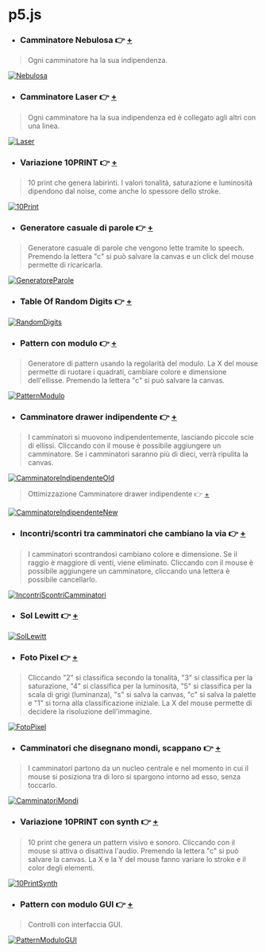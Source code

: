 # p5.js

- ### Camminatore Nebulosa :point_right: [+](https://editor.p5js.org/Lucilla/full/uXKREHXCr)
> Ogni camminatore ha la sua indipendenza.

[![Nebulosa](https://user-images.githubusercontent.com/76476647/112503831-89fd9500-8d8b-11eb-9f34-44593c963476.png "Nebulosa")](https://editor.p5js.org/Lucilla/full/uXKREHXCr)

- ### Camminatore Laser :point_right: [+](https://editor.p5js.org/Lucilla/full/HXl3ijnZo)
> Ogni camminatore ha la sua indipendenza ed è collegato agli altri con una linea.

[![Laser](https://user-images.githubusercontent.com/76476647/112503808-84a04a80-8d8b-11eb-9f64-a4432f07ef3c.jpg "Laser")](https://editor.p5js.org/Lucilla/full/HXl3ijnZo)

- ### Variazione 10PRINT :point_right: [+](https://editor.p5js.org/Lucilla/full/mbTFJkmko)
> 10 print che genera labirinti. I valori tonalità, saturazione e luminosità dipendono dal noise, come anche lo spessore dello stroke.

[![10Print](https://user-images.githubusercontent.com/76476647/112503773-7eaa6980-8d8b-11eb-9d09-dbb64431b527.png "10Print")](https://editor.p5js.org/Lucilla/full/mbTFJkmko)

- ### Generatore casuale di parole :point_right: [+](https://editor.p5js.org/Lucilla/full/UyXqNXNLw)
> Generatore casuale di parole che vengono lette tramite lo speech. Premendo la lettera "c" si può salvare la canvas e un click del mouse permette di ricaricarla.

[![GeneratoreParole](https://user-images.githubusercontent.com/76476647/112503727-74886b00-8d8b-11eb-9a1e-791ff23c865a.png "GeneratoreParole")](https://editor.p5js.org/Lucilla/full/UyXqNXNLw)

- ### Table Of Random Digits :point_right: [+](https://editor.p5js.org/Lucilla/full/876zEWnEo)
[![RandomDigits](https://user-images.githubusercontent.com/76476647/112503643-64708b80-8d8b-11eb-8a0a-68d57ee78493.png "RandomDigits")](https://editor.p5js.org/Lucilla/full/876zEWnEo)

- ### Pattern con modulo :point_right: [+](https://editor.p5js.org/Lucilla/full/xZunQBMcj)
> Generatore di pattern usando la regolarità del modulo. La X del mouse permette di ruotare i quadrati, cambiare colore e dimensione dell'ellisse. Premendo la lettera "c" si può salvare la canvas.

[![PatternModulo](https://user-images.githubusercontent.com/76476647/112503441-3723dd80-8d8b-11eb-8a8e-8fa457fd8d88.png "PatternModulo")](https://editor.p5js.org/Lucilla/full/xZunQBMcj)

- ### Camminatore drawer indipendente :point_right: [+](https://editor.p5js.org/Lucilla/full/rLL64Eppv)
> I camminatori si muovono indipendentemente, lasciando piccole scie di ellissi. Cliccando con il mouse è possibile aggiungere un camminatore. Se i camminatori saranno più di dieci, verrà ripulita la canvas.

[![CamminatoreIndipendenteOld](https://user-images.githubusercontent.com/76476647/121541765-ddd15f00-ca07-11eb-85d9-63c6770e2663.png "CamminatoreIndipendenteOld")](https://editor.p5js.org/Lucilla/full/rLL64Eppv)

> Ottimizzazione Camminatore drawer indipendente :point_right: [+](https://editor.p5js.org/Lucilla/full/04HMY0rpz)

[![CamminatoreIndipendenteNew](https://user-images.githubusercontent.com/76476647/121542088-1ffaa080-ca08-11eb-8a96-25654f3b347a.jpg "CamminatoreIndipendenteNew")](https://editor.p5js.org/Lucilla/full/04HMY0rpz)

- ### Incontri/scontri tra camminatori che cambiano la via :point_right: [+](https://editor.p5js.org/Lucilla/full/6DHJORxwr)
> I camminatori scontrandosi cambiano colore e dimensione. Se il raggio è maggiore di venti, viene eliminato. Cliccando con il mouse è possibile aggiungere un camminatore, cliccando una lettera è possibile cancellarlo.

[![IncontriScontriCamminatori](https://user-images.githubusercontent.com/76476647/113510164-be2a4000-9559-11eb-9a4e-eeb1eb5735ee.png "IncontriScontriCamminatori")](https://editor.p5js.org/Lucilla/full/6DHJORxwr)

- ### Sol Lewitt :point_right: [+](https://editor.p5js.org/Lucilla/full/_pgwB3LS8)
[![SolLewitt](https://user-images.githubusercontent.com/76476647/113612317-f7dd7280-964f-11eb-9e4f-b49591d53469.png "SolLewitt")](https://editor.p5js.org/Lucilla/full/_pgwB3LS8)

- ### Foto Pixel :point_right: [+](https://editor.p5js.org/Lucilla/full/ZtOJiqVRj)
> Cliccando "2" si classifica secondo la tonalità, "3" si classifica per la saturazione, "4" si classifica per la luminosità, "5" si classifica per la scala di grigi (luminanza), "s" si salva la canvas, "c" si salva la palette e "1" si torna alla classificazione iniziale. La X del mouse permette di decidere la risoluzione dell'immagine.

[![FotoPixel](https://user-images.githubusercontent.com/76476647/113616725-c4054b80-9655-11eb-9ca5-28e122867b00.jpg "FotoPixel")](https://editor.p5js.org/Lucilla/full/ZtOJiqVRj)

- ### Camminatori che disegnano mondi, scappano :point_right: [+](https://editor.p5js.org/Lucilla/full/gqLZYp3y5)
> I camminatori partono da un nucleo centrale e nel momento in cui il mouse si posiziona tra di loro si spargono intorno ad esso, senza toccarlo.

[![CamminatoriMondi](https://user-images.githubusercontent.com/76476647/114245668-36956480-9991-11eb-8c9e-8e89750cdc4c.png "CamminatoriMondi")](https://editor.p5js.org/Lucilla/full/gqLZYp3y5)

- ### Variazione 10PRINT con synth :point_right: [+](https://editor.p5js.org/Lucilla/full/-YHXxTK7l)
> 10 print che genera un pattern visivo e sonoro. Cliccando con il mouse si attiva o disattiva l'audio. Premendo la lettera "c" si può salvare la canvas. La X e la Y del mouse fanno variare lo stroke e il color degli elementi.

[![10PrintSynth](https://user-images.githubusercontent.com/76476647/114365379-b894b180-9b7a-11eb-8a06-230e40c73e74.png "10PrintSynth")](https://editor.p5js.org/Lucilla/full/-YHXxTK7l)

- ### Pattern con modulo GUI :point_right: [+](https://editor.p5js.org/Lucilla/full/oxfcPGMaN)
> Controlli con interfaccia GUI.

[![PatternModuloGUI](https://user-images.githubusercontent.com/76476647/116939158-24df6e00-ac6c-11eb-95e0-189b4083ba41.png "PatternModuloGUI")](https://editor.p5js.org/Lucilla/full/oxfcPGMaN)
